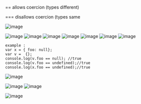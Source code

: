 
== allows coercion (types different) 

=== disallows coercion (types same

![image](https://github.com/alaa-abuhani/Mastering-JavaScript-in-20Days/assets/65255601/eca6822f-65ee-4eac-8512-6160295bc8f4)

![image](https://github.com/alaa-abuhani/Mastering-JavaScript-in-20Days/assets/65255601/d546009f-80a7-498f-b76c-c7433a2c8d3f)
![image](https://github.com/alaa-abuhani/Mastering-JavaScript-in-20Days/assets/65255601/bfcd645f-bfcb-4350-8e6e-9df200555c3b)
![image](https://github.com/alaa-abuhani/Mastering-JavaScript-in-20Days/assets/65255601/a2afe993-f8be-467c-b040-1104d3c125e8)
![image](https://github.com/alaa-abuhani/Mastering-JavaScript-in-20Days/assets/65255601/2dc26a5c-a610-41ef-bf86-a947bde57e78)
![image](https://github.com/alaa-abuhani/Mastering-JavaScript-in-20Days/assets/65255601/1ccf5817-0ccf-4679-912d-6975422ab1c3)
![image](https://github.com/alaa-abuhani/Mastering-JavaScript-in-20Days/assets/65255601/12e1785b-98aa-4530-8f55-c7389a3dbff0)
![image](https://github.com/alaa-abuhani/Mastering-JavaScript-in-20Days/assets/65255601/1ff9ef87-7760-4eb4-961d-6f3944e2beda)
```
example :
var x = { foo: null};
var v =  {};
console.log(v.foo == null); //true
console.log(v.foo == undefined);//true
console.log(x.foo == undefined);//true
```
![image](https://github.com/alaa-abuhani/Mastering-JavaScript-in-20Days/assets/65255601/4ca04a8b-009d-45ed-82cc-6671e1155173)

![image](https://github.com/alaa-abuhani/Mastering-JavaScript-in-20Days/assets/65255601/ea56178e-d4b3-4a3c-819b-aa7b35f2ae63)
![image](https://github.com/alaa-abuhani/Mastering-JavaScript-in-20Days/assets/65255601/cee6eaea-6584-46b1-9efb-95b44a971799)

![image](https://github.com/alaa-abuhani/Mastering-JavaScript-in-20Days/assets/65255601/54ac0522-24bd-40d5-a433-5a67f8571ac1)





